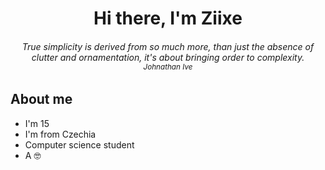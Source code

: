 <h1 align="center">Hi there, I'm Ziixe</h1>

<h6 align="center"><i>True simplicity is derived from so much more, than just the absence of clutter and ornamentation, it's about bringing order to complexity.</i><br><sub>Johnathan Ive</h6>

<h2>About me</h2>

- I'm 15
- I'm from Czechia
- Computer science student 
- A 🤓


<!---
Z11xe/Z11xe is a ✨ special ✨ repository because its `README.md` (this file) appears on your GitHub profile.
You can click the Preview link to take a look at your changes.
---!>
